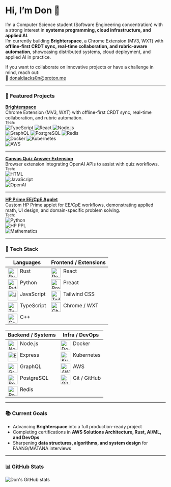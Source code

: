 # Hi, I’m Don 👋  

I’m a Computer Science student (Software Engineering concentration) with a strong interest in **systems programming, cloud infrastructure, and applied AI**.  
I’m currently building **Brighterspace**, a Chrome Extension (MV3, WXT) with **offline-first CRDT sync, real-time collaboration, and rubric-aware automation**, showcasing distributed systems, cloud deployment, and applied AI in practice.  

If you want to collaborate on innovative projects or have a challenge in mind, reach out:  
📧 [donaldjacks0n@proton.me](mailto:donaldjacks0n@proton.me)  

---

### 📌 Featured Projects

**[Brighterspace](https://github.com/ReavesX/Brighterspace)**  
Chrome Extension (MV3, WXT) with offline-first CRDT sync, real-time collaboration, and rubric automation.  
<sub>Tech:</sub>  
<img alt="TypeScript" src="https://img.shields.io/badge/-TypeScript-3178C6?style=for-the-badge&logo=typescript&logoColor=white&logoWidth=20" />
<img alt="React" src="https://img.shields.io/badge/-React-61DAFB?style=for-the-badge&logo=react&logoColor=white&logoWidth=20" />
<img alt="Node.js" src="https://img.shields.io/badge/-Node.js-339933?style=for-the-badge&logo=node.js&logoColor=white&logoWidth=20" />  
<img alt="GraphQL" src="https://img.shields.io/badge/-GraphQL-E10098?style=for-the-badge&logo=graphql&logoColor=white&logoWidth=20" />
<img alt="PostgreSQL" src="https://img.shields.io/badge/-PostgreSQL-336791?style=for-the-badge&logo=postgresql&logoColor=white&logoWidth=20" />
<img alt="Redis" src="https://img.shields.io/badge/-Redis-DC382D?style=for-the-badge&logo=redis&logoColor=white&logoWidth=20" />  
<img alt="Docker" src="https://img.shields.io/badge/-Docker-2496ED?style=for-the-badge&logo=docker&logoColor=white&logoWidth=20" />
<img alt="Kubernetes" src="https://img.shields.io/badge/-Kubernetes-326CE5?style=for-the-badge&logo=kubernetes&logoColor=white&logoWidth=20" />  
<img alt="AWS" src="https://img.shields.io/badge/-AWS-232F3E?style=for-the-badge&logo=amazonaws&logoColor=white&logoWidth=20" />

---

**[Canvas Quiz Answer Extension](https://github.com/ReavesX/Canvas-Quiz-OpenAI-Answerer)**  
Browser extension integrating OpenAI APIs to assist with quiz workflows.  
<sub>Tech:</sub>  
<img alt="HTML" src="https://img.shields.io/badge/-HTML-E34F26?style=for-the-badge&logo=html5&logoColor=white&logoWidth=20" />  
<img alt="JavaScript" src="https://img.shields.io/badge/-JavaScript-F7DF1E?style=for-the-badge&logo=javascript&logoColor=black&logoWidth=20" />  
<img alt="OpenAI" src="https://img.shields.io/badge/-OpenAI-412991?style=for-the-badge&logo=openai&logoColor=white&logoWidth=20" />

---

**[HP Prime EE/CpE Applet](https://github.com/ReavesX/HpPrime-EE-CpE-Applet)**  
Custom HP Prime applet for EE/CpE workflows, demonstrating applied math, UI design, and domain-specific problem solving.  
<sub>Tech:</sub>  
<img alt="Python" src="https://img.shields.io/badge/-Python-3776AB?style=for-the-badge&logo=python&logoColor=white&logoWidth=20" />  
<img alt="HP PPL" src="https://img.shields.io/badge/-HP%20PPL-555555?style=for-the-badge&logoWidth=20" />  
<img alt="Mathematics" src="https://img.shields.io/badge/-Mathematics-FF6F61?style=for-the-badge&logoWidth=20" />

---

### 🧰 Tech Stack

**Languages** | **Frontend / Extensions**
--- | ---
<img align="left" alt="Rust" width="30px" style="padding-right:5px;" src="https://cdn.jsdelivr.net/gh/devicons/devicon/icons/rust/rust-original.svg" /> Rust | <img align="left" alt="React" width="30px" style="padding-right:5px;" src="https://cdn.jsdelivr.net/gh/devicons/devicon/icons/react/react-original.svg" /> React
<img align="left" alt="Python" width="30px" style="padding-right:5px;" src="https://cdn.jsdelivr.net/gh/devicons/devicon/icons/python/python-original.svg" /> Python | <img align="left" alt="Preact" width="30px" style="padding-right:5px;" src="https://cdn.jsdelivr.net/gh/devicons/devicon/icons/preact/preact-original.svg" /> Preact
<img align="left" alt="JavaScript" width="30px" style="padding-right:5px;" src="https://cdn.jsdelivr.net/gh/devicons/devicon/icons/javascript/javascript-original.svg" /> JavaScript | <img align="left" alt="Tailwind CSS" width="30px" style="padding-right:5px;" src="https://cdn.jsdelivr.net/gh/devicons/devicon/icons/tailwindcss/tailwindcss-plain.svg" /> Tailwind CSS
<img align="left" alt="TypeScript" width="30px" style="padding-right:5px;" src="https://cdn.jsdelivr.net/gh/devicons/devicon/icons/typescript/typescript-original.svg" /> TypeScript | <img align="left" alt="Chrome" width="30px" style="padding-right:5px;" src="https://cdn.jsdelivr.net/gh/devicons/devicon/icons/chrome/chrome-original.svg" /> Chrome / WXT
<img align="left" alt="C++" width="30px" style="padding-right:5px;" src="https://cdn.jsdelivr.net/gh/devicons/devicon/icons/cplusplus/cplusplus-original.svg" /> C++ | &nbsp;

**Backend / Systems** | **Infra / DevOps**
--- | ---
<img align="left" alt="Node.js" width="30px" style="padding-right:5px;" src="https://cdn.jsdelivr.net/gh/devicons/devicon/icons/nodejs/nodejs-original.svg" /> Node.js | <img align="left" alt="Docker" width="30px" style="padding-right:5px;" src="https://cdn.jsdelivr.net/gh/devicons/devicon/icons/docker/docker-original.svg" /> Docker
<img align="left" alt="Express" width="30px" style="padding-right:5px;" src="https://cdn.jsdelivr.net/gh/devicons/devicon/icons/express/express-original.svg" /> Express | <img align="left" alt="Kubernetes" width="30px" style="padding-right:5px;" src="https://cdn.jsdelivr.net/gh/devicons/devicon/icons/kubernetes/kubernetes-plain.svg" /> Kubernetes
<img align="left" alt="GraphQL" width="30px" style="padding-right:5px;" src="https://cdn.jsdelivr.net/gh/devicons/devicon/icons/graphql/graphql-plain.svg" /> GraphQL | <img align="left" alt="AWS" width="30px" style="padding-right:5px;" src="https://cdn.jsdelivr.net/gh/devicons/devicon/icons/amazonwebservices/amazonwebservices-original.svg" /> AWS
<img align="left" alt="PostgreSQL" width="30px" style="padding-right:5px;" src="https://cdn.jsdelivr.net/gh/devicons/devicon/icons/postgresql/postgresql-original.svg" /> PostgreSQL | <img align="left" alt="Git" width="30px" style="padding-right:5px;" src="https://cdn.jsdelivr.net/gh/devicons/devicon/icons/git/git-original.svg" /> Git / GitHub
<img align="left" alt="Redis" width="30px" style="padding-right:5px;" src="https://cdn.jsdelivr.net/gh/devicons/devicon/icons/redis/redis-original.svg" /> Redis | &nbsp;

---

### 📚 Current Goals
- Advancing **Brighterspace** into a full production-ready project  
- Completing certifications in **AWS Solutions Architecture, Rust, AI/ML, and DevOps**  
- Sharpening **data structures, algorithms, and system design** for FAANG/MATANA interviews  

---

### 📊 GitHub Stats
![Don's GitHub stats](https://github-readme-stats.vercel.app/api?username=ReavesX&show_icons=true&theme=gruvbox)
